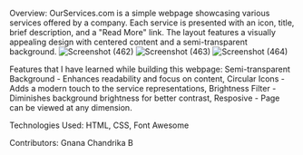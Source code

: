 Overview:
OurServices.com is a simple webpage showcasing various services offered by a company. Each service is presented with an icon, title, brief description, and a "Read More" link. 
The layout features a visually appealing design with centered content and a semi-transparent background.
![Screenshot (462)](https://github.com/gnanachandrik/OurServicespage/assets/154501301/9b123401-a0e9-440c-8b7b-53c575955f1e)
![Screenshot (463)](https://github.com/gnanachandrik/OurServicespage/assets/154501301/189305c3-9e07-4515-bf30-97b8fa81c4e2)
![Screenshot (464)](https://github.com/gnanachandrik/OurServicespage/assets/154501301/fc04c5ab-3686-47c1-8645-74a7571e437f)

Features that I have learned while building this webpage:
Semi-transparent Background - Enhances readability and focus on content,
Circular Icons - Adds a modern touch to the service representations,
Brightness Filter - Diminishes background brightness for better contrast,
Resposive - Page can be viewed at any dimension.

Technologies Used:
HTML,
CSS,
Font Awesome

Contributors:
Gnana Chandrika B
